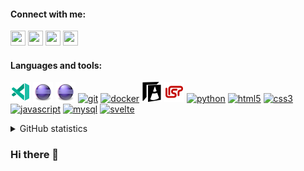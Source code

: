 #### Connect with me:

[<img height="24" width="24" src="https://cdn.jsdelivr.net/npm/simple-icons@v3/icons/linkedin.svg" />](https://www.linkedin.com/in/matthias-bartsch-b6468696/)
[<img height="24" width="24" src="https://cdn.jsdelivr.net/npm/simple-icons@v3/icons/twitter.svg" />](https://www.twitter.com/MBartsch)
[<img height="24" width="24" src="https://cdn.jsdelivr.net/npm/simple-icons@v3/icons/codewars.svg" />](https://www.codewars.com/users/MBartsch71)
[<img height="24" width="24" src="https://cdn.jsdelivr.net/npm/simple-icons@v3/icons/sap.svg" />](https://people.sap.com/mbartsch71ch)

#### Languages and tools:

![VS Code Insiders](https://github.com/MBartsch71/MBartsch71/blob/master/icons/code-insiders-16.png)
![Eclipse](https://github.com/MBartsch71/MBartsch71/blob/master/icons/eclipse.png)
![Eclipse](icons/eclipse.png)
[<img src="https://www.vectorlogo.zone/logos/git-scm/git-scm-icon.svg" alt="git" width="32" height="32"/>](#fragment)
[<img src="https://devicons.github.io/devicon/devicon.git/icons/docker/docker-original-wordmark.svg" alt="docker" width="32" height="32"/>](#fragment)
[<img src="icons/abap.svg" alt="abap" width="32" height="32"/>](#fragment)
[<img src="icons/lisp.svg" alt="lisp" width="32" height="32"/>](#fragment)
[<img src="https://devicons.github.io/devicon/devicon.git/icons/python/python-original.svg" alt="python" width="32" height="32"/>](#fragment)
[<img src="https://devicons.github.io/devicon/devicon.git/icons/html5/html5-original-wordmark.svg" alt="html5" width="32" height="32"/>](#fragment)
[<img src="https://devicons.github.io/devicon/devicon.git/icons/css3/css3-original-wordmark.svg" alt="css3" width="32" height="32"/>](#fragment)
[<img src="https://devicons.github.io/devicon/devicon.git/icons/javascript/javascript-original.svg" alt="javascript" width="32" height="32"/>](#fragment)
[<img src="https://devicons.github.io/devicon/devicon.git/icons/mysql/mysql-original-wordmark.svg" alt="mysql" width="32" height="32"/>](#fragment)
[<img src="https://upload.wikimedia.org/wikipedia/commons/thumb/1/1b/Svelte_Logo.svg/498px-Svelte_Logo.svg.png" alt="svelte" width="32" height="32"/>](#fragment)

<details>
<summary>GitHub statistics</summary>
<p>&nbsp;<img align="center" src="https://github-readme-stats.vercel.app/api?username=mbartsch71&show_icons=true" alt="mbartsch71" /></p>
</details>

### Hi there 👋

<!--
**MBartsch71/MBartsch71** is a ✨ _special_ ✨ repository because its `README.md` (this file) appears on your GitHub profile.

Here are some ideas to get you started:

- 🔭 I’m currently working on ...
- 🌱 I’m currently learning ...
- 👯 I’m looking to collaborate on ...
- 🤔 I’m looking for help with ...
- 💬 Ask me about ...
- 📫 How to reach me: ...
- 😄 Pronouns: ...
- ⚡ Fun fact: ...
-->
